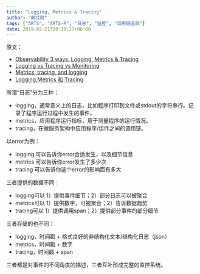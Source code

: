```yaml
---
title: "Logging, Metrics & Tracing"
author: "颇忒脱"
tags: ["ARTS", "ARTS-R", "日志", "监控", "调用链追踪"]
date: 2019-02-21T20:10:27+08:00
---
```


<!--more-->

原文：

* [Observability 3 ways: Logging, Metrics & Tracing][a-1]
* [Logging vs Tracing vs Monitoring][a-2]
* [Metrics, tracing, and logging][a-3]
* [Logging,Metrics 和 Tracing][a-4]

所谓“日志”分为三种：

* logging，通常意义上的日志，比如程序打印到文件或stdout的字符串行。记录了程序运行过程中发生的事件。
* metrics，应用程序运行指标，用于测量程序的运行情况。
* tracing，在微服务架构中应用程序/组件之间的调用链。

以error为例：

* logging 可以告诉你error合适发生，以及细节信息
* metrics 可以告诉你error发生了多少次
* tracing 可以告诉你这个error的影响面有多大

三者提供的数据不同：

* logging可以 1）提供事件细节；2）部分日志可以被聚合
* metrics可以 1）提供数字，可被聚合；2）告诉数据趋势
* tracing可以 1）提供调用span；2）提供部分事件的部分细节

三者存储的也不同：

* logging，时间戳 + 格式良好的非结构化文本/结构化日志（json）
* metrics，时间戳 + 数字
* tracing，时间戳 + span 

三者都是对事件的不同角度的描述，三者互补形成完整的监控系统。

[a-1]: https://www.dotconferences.com/2017/04/adrian-cole-observability-3-ways-logging-metrics-tracing
[a-2]: https://winderresearch.com/logging-vs-tracing-vs-monitoring/
[a-3]: https://peter.bourgon.org/blog/2017/02/21/metrics-tracing-and-logging.html
[a-4]: https://zhuanlan.zhihu.com/p/28075841